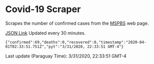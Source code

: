 # Covid-19 Scraper

Scrapes the number of confirmed cases from the [MSPBS](https://www.mspbs.gov.py/covid-19.php) web page.

[JSON Link](https://jmayalag.github.io/covid19-scrape/cases.json)
Updated every 30 minutes.
```
{"confirmed":69,"deaths":0,"recovered":0,"timestamp":"2020-04-01T02:33:51.751Z","pyt":"3/31/2020, 22:33:51 GMT-4"}
```
Last update (Paraguay Time): 3/31/2020, 22:33:51 GMT-4
